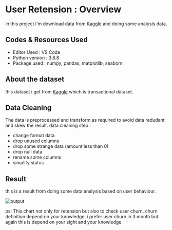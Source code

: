 # User Retension : Overview
in this project i'm download data from [Kaggle](https://www.kaggle.com/zusmani/pakistans-largest-ecommerce-dataset) and doing some analysis data.

## Codes & Resources Used
- Editor Used : VS Code
- Python version : 3.8.8
- Package used : numpy, pandas, matplotlib, seaborn

## About the dataset
this dataset i get from [Kaggle](https://www.kaggle.com/zusmani/pakistans-largest-ecommerce-dataset) which is transactional dataset.

## Data Cleaning
The data is preprocessed and transform as required to avoid data redudant and skew the result.
data cleaning step : 
- change format data
- drop unused columns
- drop some strange data (amount less than 0)
- drop null data
- rename some columns
- simplify status

## Result
this is a result from doing some data analysis based on user behaviour.

![output](https://user-images.githubusercontent.com/41662335/144259122-2fe194f2-3be5-4f11-a701-0674f71b503a.png)

ps:
This chart not only for retension but also to check user churn. churn definition depend on your knowledge. i prefer user churn in 3 month but again this is depend on your sight and your knowledge.

